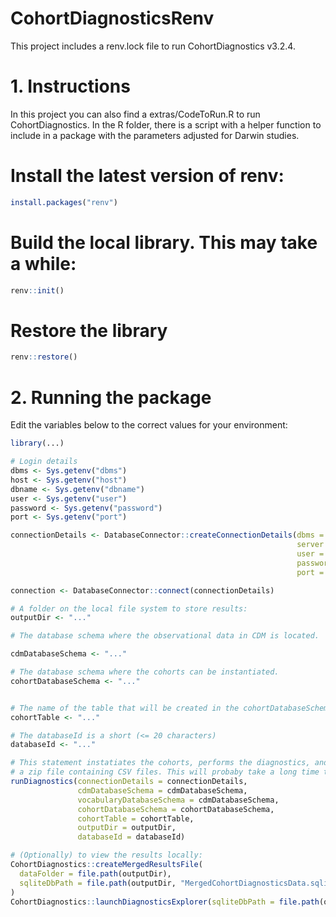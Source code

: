 
# CohortDiagnosticsRenv

<!-- badges: start -->
<!-- badges: end -->

This project includes a renv.lock file to run CohortDiagnostics v3.2.4.

# 1. Instructions

In this project you can also find a extras/CodeToRun.R to run CohortDiagnostics. In the R folder, there is a script with a helper function to include in a package with the parameters adjusted for Darwin studies. 

# Install the latest version of renv:

```R
install.packages("renv")
```

# Build the local library. This may take a while:
```R
renv::init()
```

# Restore the library

```R
renv::restore()
```

# 2. Running the package 

Edit the variables below to the correct values for your environment:

```R
library(...)

# Login details
dbms <- Sys.getenv("dbms")
host <- Sys.getenv("host")
dbname <- Sys.getenv("dbname")
user <- Sys.getenv("user")
password <- Sys.getenv("password")
port <- Sys.getenv("port")

connectionDetails <- DatabaseConnector::createConnectionDetails(dbms = dbms,
                                                                server = paste0(host, "/", dbname),
                                                                user = user,
                                                                password = password,
                                                                port = port)

connection <- DatabaseConnector::connect(connectionDetails)

# A folder on the local file system to store results:
outputDir <- "..."

# The database schema where the observational data in CDM is located.

cdmDatabaseSchema <- "..."

# The database schema where the cohorts can be instantiated.
cohortDatabaseSchema <- "..."


# The name of the table that will be created in the cohortDatabaseSchema.
cohortTable <- "..."

# The databaseId is a short (<= 20 characters)
databaseId <- "..."

# This statement instatiates the cohorts, performs the diagnostics, and writes the results to
# a zip file containing CSV files. This will probaby take a long time to run:
runDiagnostics(connectionDetails = connectionDetails,
               cdmDatabaseSchema = cdmDatabaseSchema,
               vocabularyDatabaseSchema = cdmDatabaseSchema,
               cohortDatabaseSchema = cohortDatabaseSchema,
               cohortTable = cohortTable,
               outputDir = outputDir,
               databaseId = databaseId)

# (Optionally) to view the results locally:
CohortDiagnostics::createMergedResultsFile(
  dataFolder = file.path(outputDir),
  sqliteDbPath = file.path(outputDir, "MergedCohortDiagnosticsData.sqlite")
)
CohortDiagnostics::launchDiagnosticsExplorer(sqliteDbPath = file.path(outputDir, "MergedCohortDiagnosticsData.sqlite"))
```
